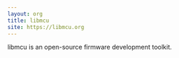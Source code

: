 ```yaml
---
layout: org
title: libmcu
site: https://libmcu.org
---
```

libmcu is an open-source firmware development toolkit.
